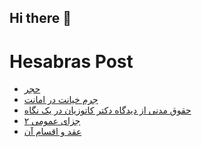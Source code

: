 ## Hi there 👋


# Hesabras Post

<!-- BLOG-POST-LIST:START -->
- [حجر](https://hesabraslaw.com/blog/%D8%AD%D8%AC%D8%B1/)
- [جرم خیانت در امانت](https://hesabraslaw.com/blog/%D8%AC%D8%B1%D9%85-%D8%AE%DB%8C%D8%A7%D9%86%D8%AA-%D8%AF%D8%B1-%D8%A7%D9%85%D8%A7%D9%86%D8%AA/)
- [حقوق مدنی از دیدگاه دکتر کاتوزیان در یک نگاه](https://hesabraslaw.com/blog/%D8%AD%D9%82%D9%88%D9%82-%D9%85%D8%AF%D9%86%DB%8C-%D8%A7%D8%B2-%D8%AF%DB%8C%D8%AF%DA%AF%D8%A7%D9%87-%D8%AF%DA%A9%D8%AA%D8%B1-%DA%A9%D8%A7%D8%AA%D9%88%D8%B2%DB%8C%D8%A7%D9%86-%D8%AF%D8%B1-%DB%8C%DA%A9-%D9%86%DA%AF%D8%A7%D9%87/)
- [جزای عمومی ۲](https://hesabraslaw.com/blog/%D8%AC%D8%B2%D8%A7%DB%8C-%D8%B9%D9%85%D9%88%D9%85%DB%8C-%DB%B2/)
- [عقد و اقسام آن](https://hesabraslaw.com/blog/%D8%B9%D9%82%D8%AF-%D9%88-%D8%A7%D9%82%D8%B3%D8%A7%D9%85-%D8%A2%D9%86/)
<!-- BLOG-POST-LIST:END -->


<!--
**alisamadian/alisamadian** is a ✨ _special_ ✨ repository because its `README.md` (this file) appears on your GitHub profile.

Here are some ideas to get you started:

- 🔭 I’m currently working on ...
- 🌱 I’m currently learning ...
- 👯 I’m looking to collaborate on ...
- 🤔 I’m looking for help with ...
- 💬 Ask me about ...
- 📫 How to reach me: ...
- 😄 Pronouns: ...
- ⚡ Fun fact: ...
-->
